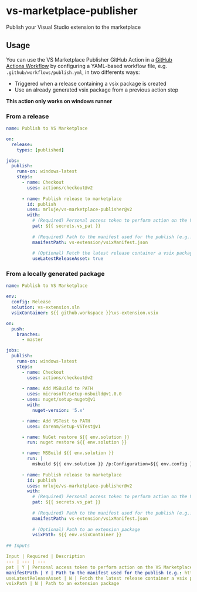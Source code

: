 # vs-marketplace-publisher
Publish your Visual Studio extension to the marketplace

## Usage

You can use the VS Marketplace Publisher GitHub Action in a [GitHub Actions Workflow](https://help.github.com/en/articles/about-github-actions) by configuring a YAML-based workflow file, e.g. `.github/workflows/publish.yml`, in two differents ways:
- Triggered when a release containing a vsix package is created
- Use an already generated vsix package from a previous action step

**This action only works on windows runner**

### From a release
```yaml
name: Publish to VS Marketplace

on:
  release:
    types: [published]

jobs:
  publish:
    runs-on: windows-latest
    steps:
      - name: Checkout
        uses: actions/checkout@v2
        
      - name: Publish release to marketplace
        id: publish
        uses: mrluje/vs-marketplace-publisher@v2
        with:
          # (Required) Personal access token to perform action on the VS Marketplace
          pat: ${{ secrets.vs_pat }}
          
          # (Required) Path to the manifest used for the publish (e.g.: https://docs.microsoft.com/fr-fr/visualstudio/extensibility/walkthrough-publishing-a-visual-studio-extension-via-command-line?view=vs-2019#publishmanifest-file)
          manifestPath: vs-extension/vsixManifest.json
          
          # (Optional) Fetch the latest release container a vsix package for upload to the VS Marketplace
          useLatestReleaseAsset: true
```          
       
### From a locally generated package
```yaml
name: Publish to VS Marketplace

env:
  config: Release
  solution: vs-extension.sln
  vsixContainer: ${{ github.workspace }}\vs-extension.vsix

on:
  push:
    branches:
      - master

jobs:
  publish:
    runs-on: windows-latest
    steps:
      - name: Checkout
        uses: actions/checkout@v2
      
      - name: Add MSBuild to PATH
        uses: microsoft/setup-msbuild@v1.0.0      
      - uses: nuget/setup-nuget@v1
        with:
          nuget-version: '5.x'

      - name: Add VSTest to PATH
        uses: darenm/Setup-VSTest@v1

      - name: NuGet restore ${{ env.solution }}
        run: nuget restore ${{ env.solution }}

      - name: MSBuild ${{ env.solution }}
        run: |
          msbuild ${{ env.solution }} /p:Configuration=${{ env.config }} /p:TargetVsixContainer=${{ env.vsixContainer }} /p:DeployExtension=False /verbosity:minimal
        
      - name: Publish release to marketplace
        id: publish
        uses: mrluje/vs-marketplace-publisher@v2
        with:
          # (Required) Personal access token to perform action on the VS Marketplace
          pat: ${{ secrets.vs_pat }}
          
          # (Required) Path to the manifest used for the publish (e.g.: https://docs.microsoft.com/fr-fr/visualstudio/extensibility/walkthrough-publishing-a-visual-studio-extension-via-command-line?view=vs-2019#publishmanifest-file)
          manifestPath: vs-extension/vsixManifest.json
          
          # (Optional) Path to an extension package
          vsixPath: ${{ env.vsixContainer }}
          
## Inputs

Input | Required | Description
--- | --- | ---
pat | Y | Personal access token to perform action on the VS Marketplace ([How to](https://code.visualstudio.com/api/working-with-extensions/publishing-extension#get-a-personal-access-token))
manifestPath | Y | Path to the manifest used for the publish (e.g.: https://docs.microsoft.com/fr-fr/visualstudio/extensibility/walkthrough-publishing-a-visual-studio-extension-via-command-line?view=vs-2019#publishmanifest-file)
useLatestReleaseAsset | N | Fetch the latest release container a vsix package for upload to the VS Marketplace
vsixPath | N | Path to an extension package
